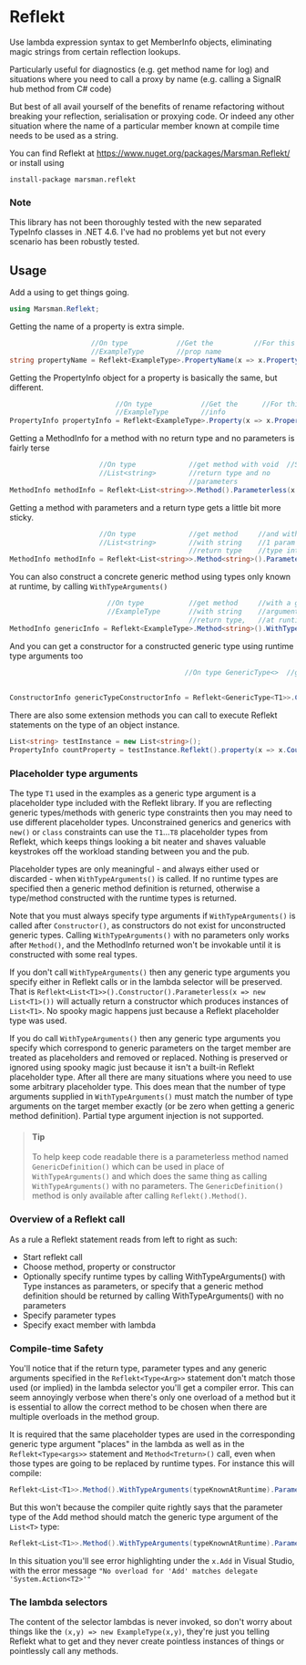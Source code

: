 # Reflekt

Use lambda expression syntax to get MemberInfo objects, eliminating magic strings from certain reflection lookups. 

Particularly useful for diagnostics (e.g. get method name for log) and situations where you need to call a proxy by name (e.g. calling a SignalR hub method from C# code)

But best of all avail yourself of the benefits of rename refactoring without breaking your reflection, serialisation or proxying code. Or indeed any other situation where the name of a particular member known at compile time needs to be used as a string.

You can find Reflekt at https://www.nuget.org/packages/Marsman.Reflekt/ or install using

```
install-package marsman.reflekt
```

### Note

This library has not been thoroughly tested with the new separated TypeInfo classes in .NET 4.6. I've had no problems yet but not every scenario has been robustly tested.

## Usage

Add a using to get things going.

```csharp
using Marsman.Reflekt;
```

Getting the name of a property is extra simple.

```csharp
                    //On type            //Get the          //For this property
                    //ExampleType        //prop name   
string propertyName = Reflekt<ExampleType>.PropertyName(x => x.Property1);
```

Getting the PropertyInfo object for a property is basically the same, but different.

```csharp
                          //On type            //Get the      //For this property
                          //ExampleType        //info   
PropertyInfo propertyInfo = Reflekt<ExampleType>.Property(x => x.Property2);
```

Getting a MethodInfo for a method with no return type and no parameters is fairly terse

```csharp
                      //On type             //get method with void  //Select the member
                      //List<string>        //return type and no
                                            //parameters
MethodInfo methodInfo = Reflekt<List<string>>.Method().Parameterless(x => x.Clear);
```

Getting a method with parameters and a return type gets a little bit more sticky. 

```csharp
                      //On type             //get method     //and with       //Select the member
                      //List<string>        //with string    //1 param of
                                            //return type    //type int
MethodInfo methodInfo = Reflekt<List<string>>.Method<string>().Parameters<int>(x => x.ElementAt);
```

You can also construct a concrete generic method using types only known at runtime, by calling ```WithTypeArguments()```

```csharp
                        //On type           //get method     //with a generic type                 //and with         //Select the member
                        //ExampleType       //with string    //argument known only                 //no parameters   
                                            //return type,   //at runtime
MethodInfo genericInfo = Reflekt<ExampleType>.Method<string>().WithTypeArguments(typeKnownAtRuntime).Parameterless(x => x.GenericMethod<T1>);
```

And you can get a constructor for a constructed generic type using runtime type arguments too

```csharp
                                           //On type GenericType<>  //get the ctr //for a concrete type                 //Where the ctr has 2            //Select the
                                                                                  //using the runtime type              //params, int and                //constructor
                                                                                  //args                                //string
ConstructorInfo genericTypeConstructorInfo = Reflekt<GenericType<T1>>.Constructor().WithTypeArguments(typeKnownAtRuntime).Parameters<int,string>((x, y) => new GenericType<T1>(x, y));
```

There are also some extension methods you can call to execute Reflekt statements on the type of an object instance.

```csharp
List<string> testInstance = new List<string>();
PropertyInfo countProperty = testInstance.Reflekt().property(x => x.Count);
```

### Placeholder type arguments

The type ```T1``` used in the examples as a generic type argument is a placeholder type included with the Reflekt library.
If you are reflecting generic types/methods with generic type constraints then you may need to use
different placeholder types. Unconstrained generics and generics with ```new()``` or ```class``` constraints can use
the ```T1```...```T8``` placeholder types from Reflekt, which keeps things looking a bit neater and shaves valuable keystrokes
off the workload standing between you and the pub.

Placeholder types are only meaningful - and always either used or discarded - when ```WithTypeArguments()``` is called. If no runtime types are specified then a generic method definition is returned, otherwise a type/method constructed with the runtime types is returned.

Note that you must always specify type arguments if ```WithTypeArguments()``` is called after ```Constructor()```, as constructors do not exist for unconstructed generic types. Calling ```WithTypeArguments()``` with no parameters only works after ```Method()```, and the MethodInfo returned won't be invokable until it is constructed with some real types.

If you don't call ```WithTypeArguments()``` then any generic type arguments you specify either in Reflekt calls or in the lambda selector will be preserved. That is ``` Reflekt<List<T1>>().Constructor().Parameterless(x => new List<T1>()) ``` will actually return a constructor which produces instances of ```List<T1>```. No spooky magic happens just because a Reflekt placeholder type was used.

If you do call ```WithTypeArguments()``` then any generic type arguments you specify which correspond to generic parameters on the target member are treated as placeholders and removed or replaced. Nothing is preserved or ignored using spooky magic just because it isn't a built-in Reflekt placeholder type. After all there are many situations where you need to use some arbitrary placeholder type. This does mean that the number of type arguments supplied in ```WithTypeArguments()``` must match the number of type arguments on the target member exactly (or be zero when getting a generic method definition). Partial type argument injection is not supported.

>#### Tip
>To help keep code readable there is a parameterless method named ```GenericDefinition()``` which can be used in place of ```WithTypeArguments()``` and which does the same thing as calling ```WithTypeArguments()``` with no parameters. The ```GenericDefinition()``` method is only available after calling ```Reflekt().Method()```.


### Overview of a Reflekt call

As a rule a Reflekt statement reads from left to right as such:

* Start reflekt call
* Choose method, property or constructor
* Optionally specify runtime types by calling WithTypeArguments() with Type instances as parameters, or specify that a generic method definition should be returned by calling WithTypeArguments() with no parameters
* Specify parameter types
* Specify exact member with lambda


### Compile-time Safety

You'll notice that if the return type, parameter types and any generic arguments specified in the ```Reflekt<Type<Arg>>``` statement don't match those used (or implied) in the lambda selector you'll get a compiler error. This can seem annoyingly verbose when there's only one overload of a method but it is essential to allow the correct method to be chosen when there are multiple overloads in the method group.

It is required that the same placeholder types are used in the corresponding generic type argument "places" in the lambda as well as in the ```Reflekt<Type<args>>``` statement and ```Method<Treturn>()``` call, even when those types are going to be replaced by runtime types. For instance this will compile:

```csharp
Reflekt<List<T1>>.Method().WithTypeArguments(typeKnownAtRuntime).Parameters<T1>(x => x.Add);
```

But this won't because the compiler quite rightly says that the parameter type of the Add method should match the generic type argument of the ```List<T>``` type:

```csharp
Reflekt<List<T1>>.Method().WithTypeArguments(typeKnownAtRuntime).Parameters<T2>(x => x.Add);
```

In this situation you'll see error highlighting under the ```x.Add``` in Visual Studio, with the error message ```"No overload for 'Add' matches delegate 'System.Action<T2>'"```

### The lambda selectors

The content of the selector lambdas is never invoked, so don't worry about things like the ```(x,y) => new ExampleType(x,y)```, they're just you telling Reflekt what to get and they never create pointless instances of things or pointlessly call any methods.
